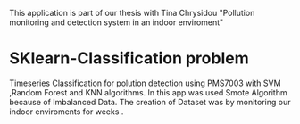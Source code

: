 This application is part of our thesis with Tina Chrysidou "Pollution monitoring and detection system in an indoor enviroment"
# SKlearn-Classification problem
Timeseries Classification for polution detection using PMS7003 with SVM ,Random Forest and KNN algorithms.
In this app was used Smote Algorithm because of Imbalanced Data.
The creation of Dataset was by monitoring our indoor enviroments for weeks .




